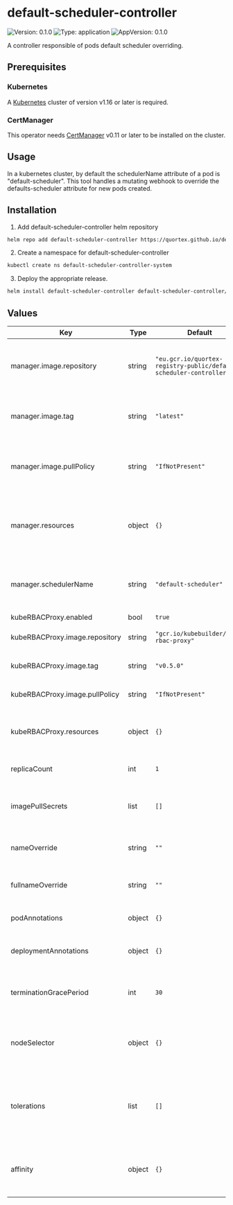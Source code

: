 # default-scheduler-controller

![Version: 0.1.0](https://img.shields.io/badge/Version-0.1.0-informational?style=flat-square) ![Type: application](https://img.shields.io/badge/Type-application-informational?style=flat-square) ![AppVersion: 0.1.0](https://img.shields.io/badge/AppVersion-0.1.0-informational?style=flat-square)

A controller responsible of pods default scheduler overriding.

## Prerequisites

### Kubernetes
A [Kubernetes](https://kubernetes.io/) cluster of version v1.16 or later is required.

### CertManager
This operator needs [CertManager](https://cert-manager.io/docs/) v0.11 or later to be installed on the cluster.

## Usage

In a kubernetes cluster, by default the schedulerName attribute of a pod is "default-scheduler".
This tool handles a mutating webhook to override the defaults-scheduler attribute for new pods created.

## Installation

1. Add default-scheduler-controller helm repository

```sh
helm repo add default-scheduler-controller https://quortex.github.io/default-scheduler-controller
```

2. Create a namespace for default-scheduler-controller

```sh
kubectl create ns default-scheduler-controller-system
```

3. Deploy the appropriate release.

```sh
helm install default-scheduler-controller default-scheduler-controller/default-scheduler-controller -n default-scheduler-controller-system
```

## Values

| Key | Type | Default | Description |
|-----|------|---------|-------------|
| manager.image.repository | string | `"eu.gcr.io/quortex-registry-public/default-scheduler-controller"` | default-scheduler-controller manager image repository. |
| manager.image.tag | string | `"latest"` | default-scheduler-controller manager image tag. |
| manager.image.pullPolicy | string | `"IfNotPresent"` | default-scheduler-controller manager image pull policy. |
| manager.resources | object | `{}` | default-scheduler-controller manager container required resources. |
| manager.schedulerName | string | `"default-scheduler"` | The scheduler to set as default scheduler for all pods. |
| kubeRBACProxy.enabled | bool | `true` |  |
| kubeRBACProxy.image.repository | string | `"gcr.io/kubebuilder/kube-rbac-proxy"` | kube-rbac-proxy image repository. |
| kubeRBACProxy.image.tag | string | `"v0.5.0"` | kube-rbac-proxy image tag. |
| kubeRBACProxy.image.pullPolicy | string | `"IfNotPresent"` | kube-rbac-proxy image pull policy. |
| kubeRBACProxy.resources | object | `{}` | kube-rbac-proxy container required resources. |
| replicaCount | int | `1` | Number of desired pods. |
| imagePullSecrets | list | `[]` | A list of secrets used to pull containers images. |
| nameOverride | string | `""` | Helm's name computing override. |
| fullnameOverride | string | `""` | Helm's fullname computing override. |
| podAnnotations | object | `{}` | Annotations to be added to pods. |
| deploymentAnnotations | object | `{}` | Annotations to be added to deployment. |
| terminationGracePeriod | int | `30` | How long to wait for pods to stop gracefully. |
| nodeSelector | object | `{}` | Node labels for default-scheduler-controller pod assignment. |
| tolerations | list | `[]` | Node tolerations for default-scheduler-controller scheduling to nodes with taints. |
| affinity | object | `{}` | Affinity for default-scheduler-controller pod assignment. |

